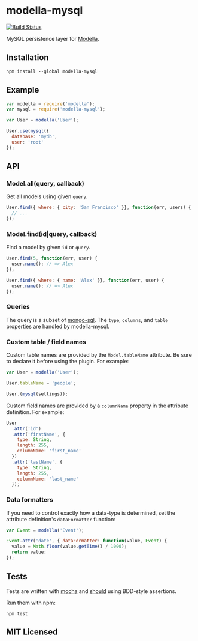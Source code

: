 # modella-mysql

[![Build Status](https://secure.travis-ci.org/alexmingoia/modella-mysql.png?branch=master)](http://travis-ci.org/alexmingoia/modella-mysql)

MySQL persistence layer for [Modella](https://github.com/modella/modella).

## Installation

```shell
npm install --global modella-mysql
```

## Example

```javascript
var modella = require('modella');
var mysql = require('modella-mysql');

var User = modella('User');

User.use(mysql({
  database: 'mydb',
  user: 'root'
});
```

## API

### Model.all(query, callback)

Get all models using given `query`.

```javascript
User.find({ where: { city: 'San Francisco' }}, function(err, users) {
  // ...
});
```

### Model.find(id|query, callback)

Find a model by given `id` or `query`.

```javascript
User.find(5, function(err, user) {
  user.name(); // => Alex
});

User.find({ where: { name: 'Alex' }}, function(err, user) {
  user.name(); // => Alex
});
```

### Queries

The query is a subset of [mongo-sql](https://github.com/goodybag/mongo-sql).
The `type`, `columns`, and `table` properties are handled by modella-mysql.

### Custom table / field names

Custom table names are provided by the `Model.tableName` attribute. Be sure to
declare it before using the plugin. For example:

```javascript
var User = modella('User');

User.tableName = 'people';

User.(mysql(settings));
```

Custom field names are provided by a `columnName` property in the attribute
definition. For example:

```javascript
User
  .attr('id')
  .attr('firstName', {
    type: String,
    length: 255,
    columnName: 'first_name'
  })
  .attr('lastName', {
    type: String,
    length: 255,
    columnName: 'last_name'
  });
```

### Data formatters

If you need to control exactly how a data-type is determined, set the attribute
definition's `dataFormatter` function:

```javascript
var Event = modella('Event');

Event.attr('date', { dataFormatter: function(value, Event) {
  value = Math.floor(value.getTime() / 1000);
  return value;
});
```

## Tests

Tests are written with [mocha](https://github.com/visionmedia/mocha) and
[should](https://github.com/visionmedia/should.js) using BDD-style assertions.

Run them with npm:

```shell
npm test
```

## MIT Licensed
